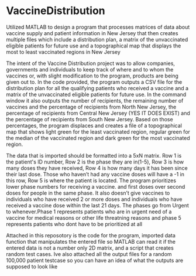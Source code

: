 # VaccineDistribution
Utilized MATLAB to design a program that processes matrices of data about vaccine supply and patient information in New Jersey that then creates multiple files which include a distribution plan, a matrix of the unvaccinated eligible patients for future use and a topographical map that displays the most to least vaccinated regions in New Jersey

The intent of the Vaccine Distribution project was to allow companies, governments and individuals to keep track of where and to whom the vaccines or, with slight modification to the program, products are being given out to. In the code provided, the program outputs a CSV file for the distribution plan for all the qualifying patients who received a vaccine and a matrix of the unvaccinated eligible patients for future use. In the command window it also outputs  the number of recipients,  the remaining number of vaccines and the percentage of recipients from North New Jersey, the percentage of recipients from Central New Jersey (YES IT DOES EXIST) and the percentage of recipients from South New Jersey. Based on those percentages, the program displaces and creates a file of a topographical map that shows light green for the least vaccinated region, regular green for the median of the vaccinated region and dark green for the most vaccinated region. 

The data that is imported should be formatted into a 5xN matrix. Row 1 is the patient's ID number, Row 2 is the phase they are in(1-5), Row 3 is how many doses they have received, Row 4 is how many days it has been since their last dose. Those who haven’t had any vaccine doses will have a -1 in this row, Row 5 is where the patient is located. The program prioritizes lower phase numbers for receiving a vaccine. and first doses over second doses for people in the same phase. It also doesn’t give vaccines to individuals who have received 2 or more doses and individuals who have received a vaccine dose within the last 21 days. The phases go from Urgent to whenever.Phase 1 represents patients who are in urgent need of a vaccine for medical reasons or other life threatning reasons and phase 5 represents patients who dont have to be prioritized at all

Attached in this reposotory is the code for the program, imported data function that manipulates the entered file so MATLAB can read it if the entered data is not a number only 2D matrix, and a script that creates random test cases. Ive also attached all the output files for a random 100,000 patient testcase so you can have an idea of what the outputs are supposed to look like
